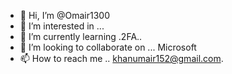 - 👋 Hi, I’m @Omair1300
- 👀 I’m interested in ...
- 🌱 I’m currently learning .2FA..
- 💞️ I’m looking to collaborate on ... Microsoft
- 📫 How to reach me .. khanumair152@gmail.com.

<!---
Omair1300/Omair1300 is a ✨ special ✨ repository because its `README.md` (this file) appears on your GitHub profile.
You can click the Preview link to take a look at your changes.
--->
